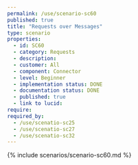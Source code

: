```yaml
---
permalink: /use/scenario-sc60
published: true
title: "Requests over Messages"
type: scenario
properties:
  - id: SC60
  - category: Requests
  - description:
  - customer: All
  - component: Connector
  - level: Beginner
  - implementation status: DONE
  - documentation status: DONE
  - published: true
  - link to lucid:
require:
required_by:
  - /use/scenatio-sc25
  - /use/scenatio-sc27
  - /use/scenatio-sc32
---
```


{% include scenarios/scenario-sc60.md %}
